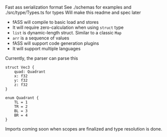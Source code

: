 Fast ass serialization format
See ./schemas for examples and ./src/type/Types.ts for types
Will make this readme and spec later

- fASS will compile to basic load and stores
- It will require zero-calculation when using `struct` type
- `list` is dynamic-length struct. Similar to a classic `Map`
- `arr` is a sequence of values
- fASS will support code generation plugins
- It will support multiple languages

Currently, the parser can parse this

```
struct Vec3 {
    quad: Quadrant
    x: f32
    y: f32
    z: f32
}

enum Quadrant {
    TL = 1
    TR = 2
    BL = 3
    BR = 4
}
```

Imports coming soon when scopes are finalized and type resolution is done.